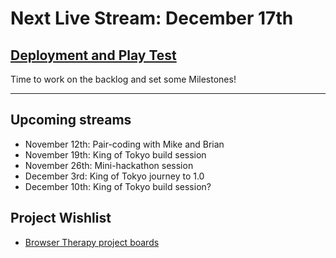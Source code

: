 # Next Live Stream: December 17th
## [Deployment and Play Test](/blog/browser-therapy-e18)
Time to work on the backlog and set some Milestones!

---

## Upcoming streams
- November 12th: Pair-coding with Mike and Brian
- November 19th: King of Tokyo build session
- November 26th: Mini-hackathon session
- December 3rd: King of Tokyo journey to 1.0
- December 10th: King of Tokyo build session?

## Project Wishlist
- [Browser Therapy project boards](https://github.com/orgs/browsertherapy/projects)
